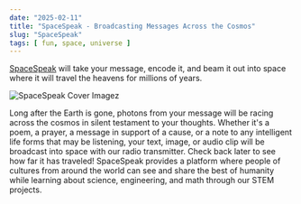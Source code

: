 ```yaml
---
date: "2025-02-11"
title: "SpaceSpeak - Broadcasting Messages Across the Cosmos"
slug: "SpaceSpeak"
tags: [ fun, space, universe ]
---
```




[SpaceSpeak][1] will take your message, encode it, and beam it out into space where it will travel the heavens for millions of years.

![SpaceSpeak Cover Image][2]z

Long after the Earth is gone, photons from your message will be racing across the cosmos in silent testament to your thoughts. Whether it's a poem, a prayer, a message in support of a cause, or a note to any intelligent life forms that may be listening, your text, image, or audio clip will be broadcast into space with our radio transmitter. Check back later to see how far it has traveled! SpaceSpeak provides a platform where people of cultures from around the world can see and share the best of humanity while learning about science, engineering, and math through our STEM projects.



   [1]: https://www.spacespeak.com/
   [2]: https://www.spacespeak.com/images/cropped-blog-header-v11.png
